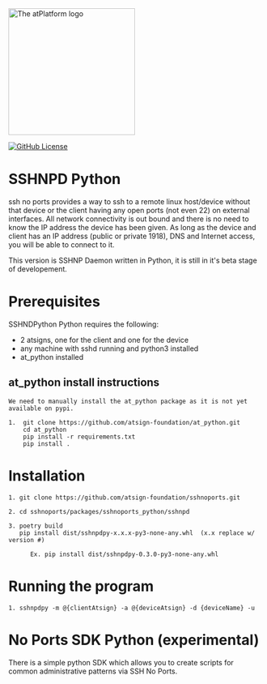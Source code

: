<img width=250px src="https://atsign.dev/assets/img/atPlatform_logo_gray.svg?sanitize=true" alt="The atPlatform logo">

[![GitHub License](https://img.shields.io/badge/license-BSD3-blue.svg)](./LICENSE)


# SSHNPD Python

ssh no ports provides a way to ssh to a remote linux host/device without that
device or the client having any open ports (not even 22) on external interfaces. All
network connectivity is out bound and there is no need to know the IP
address the device has been given. As long as the device and client has an IP address (public or private 1918),
DNS and Internet access, you will be able to connect to it.

This version is SSHNP Daemon written in Python, it is still in it's beta stage of developement.

# Prerequisites

SSHNDPython Python requires the following:

 - 2 atsigns, one for the client and one for the device
 - any machine with sshd running and python3 installed
 - at_python installed

## at_python install instructions
```
We need to manually install the at_python package as it is not yet available on pypi.

1.  git clone https://github.com/atsign-foundation/at_python.git
    cd at_python
    pip install -r requirements.txt
    pip install .
```



# Installation



```
1. git clone https://github.com/atsign-foundation/sshnoports.git

2. cd sshnoports/packages/sshnoports_python/sshnpd
    
3. poetry build
   pip install dist/sshnpdpy-x.x.x-py3-none-any.whl  (x.x replace w/ version #)

      Ex. pip install dist/sshnpdpy-0.3.0-py3-none-any.whl
```


# Running the program

```
1. sshnpdpy -m @{clientAtsign} -a @{deviceAtsign} -d {deviceName} -u
```


# No Ports SDK Python (experimental)
There is a simple python SDK which allows you to create scripts for common administrative patterns via SSH No Ports. 

